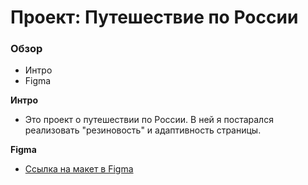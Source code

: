 # Проект: Путешествие по России

### Обзор
* Интро
* Figma

**Интро**

* Это проект о путешествии по России. В ней я постарался реализовать "резиновость" и адаптивность страницы.

**Figma**

* [Ссылка на макет в Figma](https://www.figma.com/file/5S2WSbEFL6awjVWJ0NWL8Q/Sprint-3_-Russia-_-desktop-mobile?node-id=28503%3A0)

